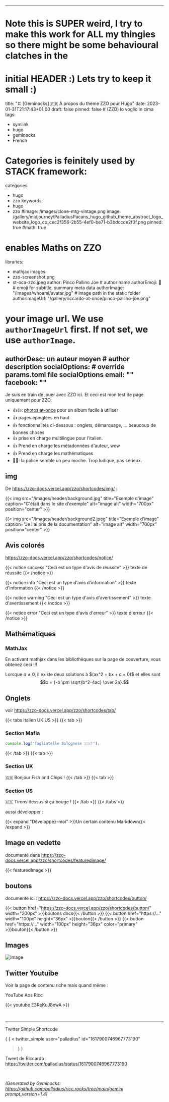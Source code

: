 <!-- Generated by Geminock vVER . cache_key='8e34ee1c4a43453cd1b99468a01707ff3738041f5e46e9e55d1210c7ca896c8e-fr.yaml' --> 
---
# Note this is SUPER weird, I try to make this work for ALL my thingies so there might be some behavioural clatches in the
# initial HEADER :) Lets try to keep it small :)
title: "♊ [Geminocks] 🇫🇷 À propos du thème ZZO pour Hugo"
date: 2023-01-31T21:17:43+01:00
draft: false
pinned: false # (ZZO) lo voglio in cima
tags:
- symlink
- hugo
- geminocks
- French
# Categories is feinitely used by STACK framework:
categories:
- hugo
- zzo
keywords:
- hugo
- zzo
#image: /images/clone-mtg-vintage.png
image: /gallery/midjourney/PalladiusPacans_hugo_github_theme_abstract_logo_website_logo_co_cec2f356-2b55-4ef0-be71-b3bdccde2f0f.png
pinned: true
#math: true
# enables Maths on ZZO
libraries:
- mathjax
images:
- zzo-screenshot.png
- st-oca-zzo.jpeg
author: Pinco Pallino Joe # author name
authorEmoji: 🤖 # emoji for subtitle, summary meta data
authorImage: "/images/whoami/avatar.jpg" # image path in the static folder
authorImageUrl: "/gallery/riccardo-at-once/pinco-pallino-joe.png"
#  your image url. We use `authorImageUrl` first. If not set, we use `authorImage`.
authorDesc: un auteur moyen # author description
socialOptions: # override params.toml file socialOptions
  email: ""
  facebook: ""
---


Je suis en train de jouer avec ZZO ici. Et ceci est mon test de page uniquement pour ZZO.

* 👍👍: [photos at-once](https://zzo-docs.vercel.app/zzo/pages/gallery/) pour un album facile à utiliser
* 👍 pages épinglées en haut
* 👍 fonctionnalités ci-dessous : onglets, démarquage, ... beaucoup de bonnes choses
* 👍 prise en charge multilingue pour l'italien.
* 👍 Prend en charge les métadonnées d'auteur, wow
* 👍 Prend en charge les mathématiques
* 👎🏾: la police semble un peu moche. Trop ludique, pas sérieux.


## img

De https://zzo-docs.vercel.app/zzo/shortcodes/img/ :

{{< img src="/images/header/background.jpg" title="Exemple d'image" caption="C'était dans le site d'exemple" alt="image alt" width="700px" position="center" >}}

{{< img src="/images/header/background2.jpeg" title="Exemple d'image" caption="Je l'ai pris de la documentation" alt="image alt" width="700px" position="center" >}}

## Avis colorés

https://zzo-docs.vercel.app/zzo/shortcodes/notice/

{{< notice success "Ceci est un type d'avis de réussite" >}}
texte de réussite
{{< /notice >}}

{{< notice info "Ceci est un type d'avis d'information" >}}
texte d'information
{{< /notice >}}

{{< notice warning "Ceci est un type d'avis d'avertissement" >}}
texte d'avertissement
{{< /notice >}}

{{< notice error "Ceci est un type d'avis d'erreur" >}}
texte d'erreur
{{< /notice >}}

## Mathématiques

### MathJax

En activant mathjax dans les bibliothèques sur la page de couverture, vous obtenez ceci !!!

Lorsque $a \ne 0$, il existe deux solutions à $\(ax^2 + bx + c = 0\)\$ et elles sont
$$x = {-b \pm \sqrt{b^2-4ac} \over 2a}.$$

## Onglets

voir https://zzo-docs.vercel.app/zzo/shortcodes/tab/

{{< tabs Italien UK US >}}
  {{< tab >}}

  ### Section Mafia

  ```javascript
  console.log('Tagliatelle Bolognese 🇮🇹!');
  ```

  {{< /tab >}}
  {{< tab >}}

  ### Section UK

  🇬🇧 Bonjour Fish and Chips !
  {{< /tab >}}
  {{< tab >}}

  ### Section US

  🇺🇸 Tirons dessus si ça bouge !
  {{< /tab >}}
{{< /tabs >}}

aussi développer :

{{< expand "Développez-moi" >}}Un certain contenu Markdown{{< /expand >}}

## Image en vedette

documenté dans https://zzo-docs.vercel.app/zzo/shortcodes/featuredimage/

{{< featuredImage >}}

## boutons

documenté ici : https://zzo-docs.vercel.app/zzo/shortcodes/button/

{{< button href="https://zzo-docs.vercel.app/zzo/shortcodes/button/" width="200px" >}}boutons docs{{< /button >}}
{{< button href="https://..." width="100px" height="36px" >}}bouton{{< /button >}}
{{< button href="https://..." width="100px" height="36px" color="primary" >}}bouton{{< /button >}}


## Images

![Image](/st-oca-zzo.jpeg)


## Twitter Youtuibe

Voir la page de contenu riche mais quand même :

YouTube Aos Ricc

{{< youtube E3ReKuJ8ewA >}}

<br>

---

Twitter Simple Shortcode

{ { <
twitter_simple user="palladius" id="1617900746967773190"
> } }

Tweet de Riccardo : https://twitter.com/palladius/status/1617900746967773190

<br>





*(Generated by Geminocks: https://github.com/palladius/ricc.rocks/tree/main/gemini prompt_version=1.4)*